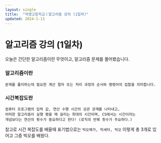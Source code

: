 ```yaml
---
layout: single
title:  "덕영고등학교ㅣ알고리즘 강의 (1일차)"
updated: 2024-1-13
---
```


# 알고리즘 강의 (1일차)

오늘은 간단한 알고리즘이란 무엇이고, 알고리즘 문제를 풀어봤습니다.

### 알고리즘이란

```
문제를 풀이하는데 필요한 계산 절차 또는 처리 과정의 순서와 명령어의 집합을 의미합니다.
```

### 시간복잡도란

```
컴퓨터 프로그램의 입력 값, 연산 수행 시간의 상관 관계를 나타내고,
어떠한 알고리즘이 실행 됐을 때 걸리는 최대의 시간이며, CS에서는 시간이라는
개념보다는 연산의 횟수가 중요하다고 한다! (로직의 반복 흿수가 주요하다.)
```

참고로 시간 복잡도를 배울때 표기법으로는 ```빅오메가, 빅세타, 빅오``` 
이렇게 총 3개로 있어고 그중 빅오를 배웠다.
